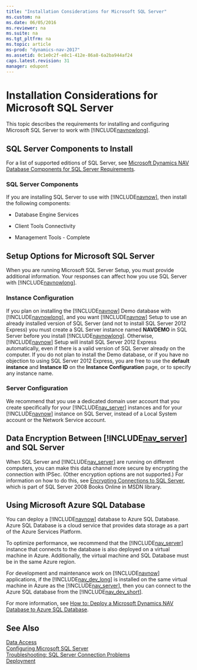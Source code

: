 ```yaml
---
title: "Installation Considerations for Microsoft SQL Server"
ms.custom: na
ms.date: 06/05/2016
ms.reviewer: na
ms.suite: na
ms.tgt_pltfrm: na
ms.topic: article
ms-prod: "dynamics-nav-2017"
ms.assetid: 0c1e0c2f-e8c1-412e-86a8-6a2ba944af24
caps.latest.revision: 31
manager: edupont
---
```

# Installation Considerations for Microsoft SQL Server
This topic describes the requirements for installing and configuring Microsoft SQL Server to work with [!INCLUDE[navnowlong](includes/navnowlong_md.md)].  
  
## SQL Server Components to Install  
 For a list of supported editions of SQL Server, see [Microsoft Dynamics NAV Database Components for SQL Server Requirements](System-Requirements-for-Microsoft-Dynamics-NAV-2016.md#SQLReq).  
  
### SQL Server Components  
 If you are installing SQL Server to use with [!INCLUDE[navnow](includes/navnow_md.md)], then install the following components:  
  
-   Database Engine Services  
  
-   Client Tools Connectivity  
  
-   Management Tools - Complete  
  
## Setup Options for Microsoft SQL Server  
 When you are running Microsoft SQL Server Setup, you must provide additional information. Your responses can affect how you use SQL Server with [!INCLUDE[navnowlong](includes/navnowlong_md.md)].  
  
### Instance Configuration  
 If you plan on installing the [!INCLUDE[navnow](includes/navnow_md.md)] Demo database with [!INCLUDE[navnowlong](includes/navnowlong_md.md)], and you want [!INCLUDE[navnow](includes/navnow_md.md)] Setup to use an already installed version of SQL Server \(and not to install SQL Server 2012 Express\) you must create a SQL Server instance named **NAVDEMO** in SQL Server before you install [!INCLUDE[navnowlong](includes/navnowlong_md.md)]. Otherwise, [!INCLUDE[navnow](includes/navnow_md.md)] Setup will install SQL Server 2012 Express automatically, even if there is a valid version of SQL Server already on the computer. If you do not plan to install the Demo database, or if you have no objection to using SQL Server 2012 Express, you are free to use the **default instance** and **Instance ID** on the **Instance Configuration** page, or to specify any instance name.  
  
### Server Configuration  
 We recommend that you use a dedicated domain user account that you create specifically for your [!INCLUDE[nav_server](includes/nav_server_md.md)] instances and for your [!INCLUDE[navnow](includes/navnow_md.md)] instance on SQL Server, instead of a Local System account or the Network Service account.  
  
## Data Encryption Between [!INCLUDE[nav_server](includes/nav_server_md.md)] and SQL Server  
 When SQL Server and [!INCLUDE[nav_server](includes/nav_server_md.md)] are running on different computers, you can make this data channel more secure by encrypting the connection with IPSec. \(Other encryption options are not supported.\) For information on how to do this, see [Encrypting Connections to SQL Server](http://go.microsoft.com/fwlink/?LinkId=147732), which is part of SQL Server 2008 Books Online in MSDN library.  
  
## Using Microsoft Azure SQL Database  
 You can deploy a [!INCLUDE[navnow](includes/navnow_md.md)] database to Azure SQL Database. Azure SQL Database is a cloud service that provides data storage as a part of the Azure Services Platform.  
  
 To optimize performance, we recommend that the [!INCLUDE[nav_server](includes/nav_server_md.md)] instance that connects to the database is also deployed on a virtual machine in Azure. Additionally, the virtual machine and SQL Database must be in the same Azure region.  
  
 For development and maintenance work on [!INCLUDE[navnow](includes/navnow_md.md)] applications, if the [!INCLUDE[nav_dev_long](includes/nav_dev_long_md.md)] is installed on the same virtual machine in Azure as the [!INCLUDE[nav_server](includes/nav_server_md.md)], then you can connect to the Azure SQL database from the [!INCLUDE[nav_dev_short](includes/nav_dev_short_md.md)].  
  
 For more information, see [How to: Deploy a Microsoft Dynamics NAV Database to Azure SQL Database](How%20to:%20Deploy%20a%20Microsoft%20Dynamics%20NAV%20Database%20to%20Azure%20SQL%20Database.md).  
  
## See Also  
 [Data Access](Data-Access.md)   
 [Configuring Microsoft SQL Server](Configuring-Microsoft-SQL-Server.md)   
 [Troubleshooting: SQL Server Connection Problems](Troubleshooting:%20SQL%20Server%20Connection%20Problems.md)   
 [Deployment](Deployment.md)